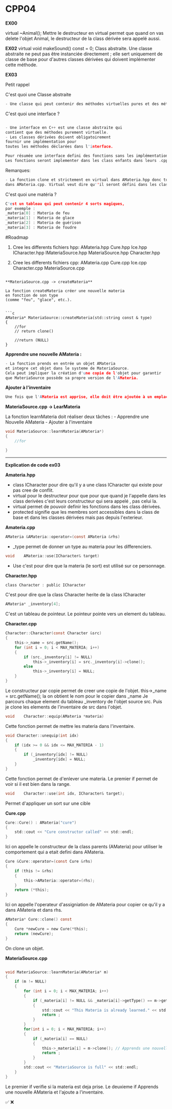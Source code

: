 # CPP04

**EX00**

virtual ~Animal();
Mettre le destructeur en virtual permet que quand on vas delete l'objet Animal, le destructeur de la class dérivée sera appelé aussi.


**EX02**
virtual void makeSound() const = 0;
Class abstraite.
Une classe abstraite ne peut pas être instanciée directement ; elle sert uniquement de classe de base pour d'autres classes dérivées qui doivent implémenter cette méthode.

**EX03**

Petit rappel

C'est quoi une Classe abstraite 

```c
- Une classe qui peut contenir des méthodes virtuelles pures et des méthodes avec implémentation.
```

C'est quoi une interface ? 

```c

- Une interface en C++ est une classe abstraite qui 
contient que des méthodes purement virtuelle.
- Les classes dérivées doivent obligatoirement 
fournir une implémentation pour 
toutes les méthodes déclarées dans l'interface.

Pour résumée une interface defini des fonctions sans les implémentations (pas de .cpp qui implémentes la fonction).
Les fonctions seront implementer dans les class enfants dans leurs .cpp.
```

Remarques:

```c
- La fonction clone et strictement en virtual dans AMateria.hpp donc tu ne dois pas definir les fonctions.
dans AMateria.cpp. Virtual veut dire qu''il seront défini dans les classes dérivées.
```

C'est quoi une matéria ?
```c
C'est un tableau qui peut contenir 4 sorts magiques,
par exemple : 
_materia[0] : Materia de feu
_materia[1] : Materia de glace
_materia[2] : Materia de guérison
_materia[3] : Materia de foudre
```

#Roadmap

1. Cree les differents fichiers hpp:
    AMateria.hpp
    Cure.hpp
    Ice.hpp
    ICharacter.hpp
    IMateriaSource.hpp
    MateriaSource.hpp
    Character.hpp

2. Cree les differents fichiers cpp:
    AMateria.cpp
    Cure.cpp
    Ice.cpp
    Character.cpp
    MateriaSource.cpp

```

**MateriaSource.cpp -> createMateria**

La fonction createMateria créer une nouvelle materia
en fonction de son type 
(comme "feu", "glace", etc.).


```c
AMateria* MateriaSource::createMateria(std::string const & type)
{
	//for
	// return clone()
	
	//return (NULL)	
}
```

**Apprendre une nouvelle AMateria :** 

```c
- La fonction prends en entrée un objet AMateria 
et integre cet objet dans le systeme de MateriaSource.
Cela peut impliquer la création d'une copie de l'objet pour garantir
que MateriaSource possède sa propre version de l'AMateria.
```

**Ajouter à l'inventaire**

```c
Une fois que l'AMateria est apprise, elle doit être ajoutée à un emplacement disponible dans le tableau _materia de MateriaSource.
```

**MateriaSource.cpp -> LearMateria**

La fonction learnMateria doit réaliser deux tâches :
	- Apprendre une Nouvelle AMateria
	- Ajouter à l'inventaire 

```c
void MateriaSource::learnMateria(AMateria*)
{
	//for 

}
```
---------------------------------------------------------------

**Explication de code ex03**

**Amateria.hpp**

- class ICharacter pour dire qu'il y a une class ICharacter qui existe pour pas cree de conflit.
- virtual pour le destructeur pour que pour que quand je l'appelle dans les class derivées
c'est leurs constructeur qui sera appelé , pas celui la.
- virtual permet de pouvoir definir les fonctions dans les class dérivées.
- protected signifie que les membres sont accessibles dans la class de base et dans les classes dérivées mais pas depuis l'exterieur.

**Amateria.cpp**

```c
AMateria &AMateria::operator=(const AMateria &rhs)
```
- _type permet de donner un type au materia pour les differenciers.

```c
void    AMateria::use(ICharacter& target)
```
- Use c'est pour dire que la materia (le sort) est utilisé sur ce personnage.

**Character.hpp**

```c
class Character : public ICharacter 
```
C'est pour dire que la class Character herite de la class ICharacter


```c
AMateria* _inventory[4];
```
C'est un tableau de pointeur. 
Le pointeur pointe vers un element du tableau. 


**Character.cpp**

```c
Character::Character(const Character &src)
{
    this->_name = src.getName();
	for (int i = 0; i < MAX_MATERIA; i++)
	{
        if (src._inventory[i] != NULL)
            this->_inventory[i] = src._inventory[i]->clone();
        else
            this->_inventory[i] = NULL;
    }
}
```
Le constructeur par copie permet de creer une copie de l'objet.
this->_name = src.getName();
la on obtient le nom pour le copier dans _name
Je parcours chaque element du tableau _inventory de l'objet source src.
Puis je clone les elements de l'inventaire de src dans l'objet.



```c
void	Character::equip(AMateria *materia)
```
Cette fonction permet de mettre les materia dans l'inventaire.

```c
void Character::unequip(int idx)
{
    if (idx >= 0 && idx <= MAX_MATERIA - 1)
    {
        if (_inventory[idx] != NULL)
            _inventory[idx] = NULL;
    }
}
```
Cette fonction permet de d'enlever une materia.
Le premier if permet de voir si il est bien dans la range.


```c
void	Character::use(int idx, ICharacter& target);
```
Permet d'appliquer un sort sur une cible 

**Cure.cpp**

```c
Cure::Cure() : AMateria("cure")
{
    std::cout << "Cure constructor called" << std::endl;
}
```

Ici on appelle le constructeur de la class parents (AMateria) 
pour utiliser le comportement qui a etait defini dans AMateria.

```c
Cure &Cure::operator=(const Cure &rhs)
{
    if (this != &rhs)
    {
        this->AMateria::operator=(rhs);
    }
    return (*this);
}
```
Ici on appelle l'operateur d'assigniation de AMateria pour copier ce qu'il y a dans AMateria
et dans rhs.


```c
AMateria* Cure::clone() const
{
    Cure *newCure = new Cure(*this);
    return (newCure);
}
```
On clone un objet.

**MateriaSource.cpp**

```c

void MateriaSource::learnMateria(AMateria* m)
{
	if (m != NULL)
	{
		for (int i = 0; i < MAX_MATERIA; i++)
		{
			if (_materia[i] != NULL && _materia[i]->getType() == m->getType())
			{
				std::cout << "This Materia is already learned." << std::endl;
				return ;
            }
        }
		for(int i = 0; i < MAX_MATERIA; i++)
		{
			if (_materia[i] == NULL)
			{
				this->_materia[i] = m->clone(); // Apprends une nouvelle AMateria et l'ajoute a l'inventaire 
				return ;
			}
		}
		std::cout << "MateriaSource is full" << std::endl;
	}
}
```
Le premier if verifie si la materia est deja prise.
Le deuxieme if Apprends une nouvelle AMateria et l'ajoute a l'inventaire.






✅
❌
